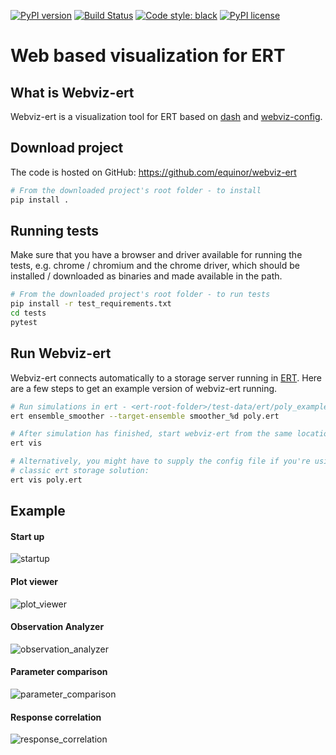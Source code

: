 [![PyPI version](https://badge.fury.io/py/webviz-ert.svg)](https://badge.fury.io/py/webviz-ert)
[![Build Status](https://github.com/equinor/webviz-ert/workflows/Python/badge.svg)](https://github.com/equinor/webviz-ert/actions?query=workflow%3APython)
[![Code style: black](https://img.shields.io/badge/code%20style-black-000000.svg)](https://github.com/psf/black)
[![PyPI license](https://img.shields.io/pypi/l/webviz-ert.svg)](https://pypi.org/project/webviz-ert/)

# Web based visualization for ERT

## What is Webviz-ert
Webviz-ert is a visualization tool for ERT based on [dash](https://github.com/plotly/dash) 
and [webviz-config](https://github.com/equinor/webviz-config).

## Download project
The code is hosted on GitHub:
https://github.com/equinor/webviz-ert

```sh
# From the downloaded project's root folder - to install
pip install .
```

## Running tests
Make sure that you have a browser and driver available for running the tests,
e.g. chrome / chromium and the chrome driver, which should be installed /
downloaded as binaries and made available in the path.

```sh
# From the downloaded project's root folder - to run tests
pip install -r test_requirements.txt
cd tests
pytest
```

## Run Webviz-ert
Webviz-ert connects automatically to a storage server running in [ERT](https://github.com/equinor/ert).
Here are a few steps to get an example version of webviz-ert running.

```sh
# Run simulations in ert - <ert-root-folder>/test-data/ert/poly_example/
ert ensemble_smoother --target-ensemble smoother_%d poly.ert

# After simulation has finished, start webviz-ert from the same location with
ert vis

# Alternatively, you might have to supply the config file if you're using the
# classic ert storage solution:
ert vis poly.ert
```

## Example

#### Start up 

![startup](https://user-images.githubusercontent.com/4508053/186850915-4b53c4fb-273d-4c15-961c-299966c3232c.gif)

#### Plot viewer 

![plot_viewer](https://user-images.githubusercontent.com/4508053/186850936-38a13f16-f795-4691-8455-fc12f8372d8e.gif)

#### Observation Analyzer

![observation_analyzer](https://user-images.githubusercontent.com/4508053/186850964-68b137eb-17c4-4bf9-9436-81c8c86e5956.gif)

#### Parameter comparison 

![parameter_comparison](https://user-images.githubusercontent.com/4508053/186851000-e5b750e1-d7ae-4da4-a612-b6c3740f5698.gif)

#### Response correlation 

![response_correlation](https://user-images.githubusercontent.com/4508053/186851026-df2085fd-5c35-42a6-a87e-c1890a963254.gif)
